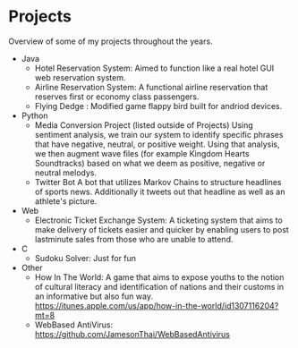 # Projects
Overview of some of my projects throughout the years. 
- Java
  - Hotel Reservation System: Aimed to function like a real hotel GUI web reservation system. 
  - Airline Reservation System: A functional airline reservation that reserves first or economy class passengers.
  - Flying Dedge : Modified game flappy bird built for andriod devices.
- Python
  - Media Conversion Project (listed outside of Projects)
        Using sentiment analysis, we train our system to identify specific phrases that have negative, neutral, or positive weight. Using that analysis, we then augment wave files (for example Kingdom Hearts Soundtracks) based on what we deem as positive, negative or neutral melodys. 
  - Twitter Bot
      A bot that utilizes Markov Chains to structure headlines of sports news. Additionally it tweets out that headline as well as an athlete's picture.   
- Web
  - Electronic Ticket Exchange System: A ticketing system that aims to make delivery of tickets easier and quicker by enabling users to post lastminute sales from those who are unable to attend. 
- C
  - Sudoku Solver: Just for fun
- Other
  - How In The World: A game that aims to expose youths to the notion of cultural literacy and identification of nations and their customs in an informative but also fun way.  https://itunes.apple.com/us/app/how-in-the-world/id1307116204?mt=8
  - WebBased AntiVirus: https://github.com/JamesonThai/WebBasedAntivirus
